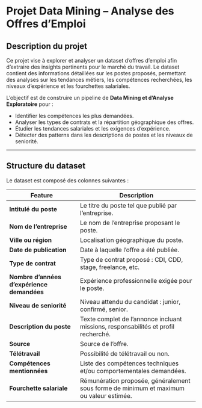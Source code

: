 # Projet Data Mining – Analyse des Offres d’Emploi

## Description du projet

Ce projet vise à explorer et analyser un dataset d’offres d’emploi afin d’extraire des insights pertinents pour le marché du travail. Le dataset contient des informations détaillées sur les postes proposés, permettant des analyses sur les tendances métiers, les compétences recherchées, les niveaux d’expérience et les fourchettes salariales.

L’objectif est de construire un pipeline de **Data Mining et d’Analyse Exploratoire** pour :

- Identifier les compétences les plus demandées.
- Analyser les types de contrats et la répartition géographique des offres.
- Étudier les tendances salariales et les exigences d’expérience.
- Détecter des patterns dans les descriptions de postes et les niveaux de seniorité.

---

## Structure du dataset

Le dataset est composé des colonnes suivantes :

| Feature | Description |
|---------|-------------|
| **Intitulé du poste** | Le titre du poste tel que publié par l’entreprise. |
| **Nom de l’entreprise** | Le nom de l’entreprise proposant le poste. |
| **Ville ou région** | Localisation géographique du poste. |
| **Date de publication** | Date à laquelle l’offre a été publiée. |
| **Type de contrat** | Type de contrat proposé : CDI, CDD, stage, freelance, etc. |
| **Nombre d’années d’expérience demandées** | Expérience professionnelle exigée pour le poste. |
| **Niveau de seniorité** | Niveau attendu du candidat : junior, confirmé, senior. |
| **Description du poste** | Texte complet de l’annonce incluant missions, responsabilités et profil recherché. |
| **Source** | Source de l’offre. |
| **Télétravail** | Possibilité de télétravail ou non. |
| **Compétences mentionnées** | Liste des compétences techniques et/ou comportementales demandées. |
| **Fourchette salariale** | Rémunération proposée, généralement sous forme de minimum et maximum ou valeur estimée. |
